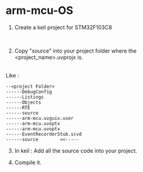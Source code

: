 # arm-mcu-OS

1. Create a keil project for STM32F103C8
<br>

2. Copy "source" into your project folder where the <project_name>.uvprojx is.
<br>
Like :

    --<project Folder>
    ------DebugConfig
    ------Listings
    ------Objects
    ------RTE
    ------source
    ------arm-mcu.uvguix.user
    ------arm-mcu.uvoptx
    ------arm-mcu.uvoptx
    ------EventRecorderStub.scvd
    ------source        <<-----

3. In keil : Add all the source code into your project.

4. Compile it.
